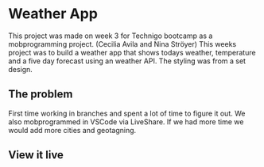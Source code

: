 # Weather App
This project was made on week 3 for Technigo bootcamp as a mobprogramming project. 
(Cecilia Avila and Nina Ströyer)
This weeks project was to build a weather app that shows todays weather, temperature and a five day forecast using an weather API. The styling was from a set design.

## The problem

First time working in branches and spent a lot of time to figure it out. We also mobprogrammed in VSCode via LiveShare. If we had more time we would add more cities and geotagning. 

## View it live


